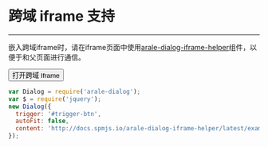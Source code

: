 # 跨域 iframe 支持

---------

嵌入跨域iframe时，请在iframe页面中使用[arale-dialog-iframe-helper](http://spmjs.io/docs/arale-dialog-iframe-helper/)组件，以便于和父页面进行通信。

<link href="../src/dialog.css" rel="stylesheet">
<button id="trigger-btn">打开跨域 Iframe</button>


````javascript
var Dialog = require('arale-dialog');
var $ = require('jquery');
new Dialog({
  trigger: '#trigger-btn',
  autoFit: false,
  content: 'http://docs.spmjs.io/arale-dialog-iframe-helper/latest/examples/index.html'
});
````
